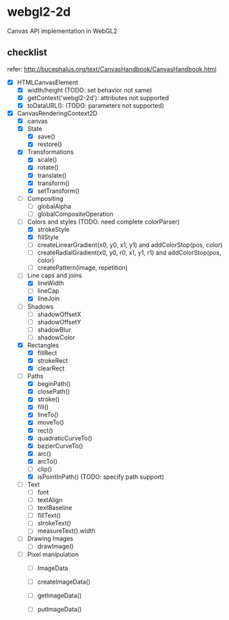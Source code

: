 # webgl2-2d
Canvas API implementation in WebGL2

## checklist

refer: http://bucephalus.org/text/CanvasHandbook/CanvasHandbook.html

- [x] HTMLCanvasElement
    - [x] width/height (TODO: set behavior not same)
    - [x] getContext('webgl2-2d'): attributes not supported
    - [x] toDataURL(): (TODO: parameters not supported)
- [x] CanvasRenderingContext2D
    - [x] canvas
    - [x] State
        - [x] save()
        - [x] restore()
    - [x] Transformations
        - [x] scale()
        - [x] rotate()
        - [x] translate()
        - [x] transform()
        - [x] setTransform()
    - [ ] Compositing
        - [ ] globalAlpha
        - [ ] globalCompositeOperation
    - [ ] Colors and styles (TODO: need complete colorParser)
        - [x] strokeStyle
        - [x] fillStyle
        - [ ] createLinearGradient(x0, y0, x1, y1) and addColorStop(pos, color)
        - [ ] createRadialGradient(x0, y0, r0, x1, y1, r1) and addColorStop(pos, color)
        - [ ] createPattern(image, repetition)
    - [ ] Line caps and joins
        - [x] lineWidth
        - [ ] lineCap
        - [x] lineJoin
    - [ ] Shadows
        - [ ] shadowOffsetX
        - [ ] shadowOffsetY
        - [ ] shadowBlur
        - [ ] shadowColor
    - [x] Rectangles
        - [x] fillRect
        - [x] strokeRect
        - [x] clearRect
    - [ ] Paths
        - [x] beginPath()
        - [x] closePath()
        - [x] stroke()
        - [x] fill()
        - [x] lineTo()
        - [x] moveTo()
        - [x] rect()
        - [x] quadraticCurveTo()
        - [x] bezierCurveTo()
        - [x] arc()
        - [x] arcTo()
        - [ ] clip()
        - [x] isPointInPath() (TODO: specify path support)
    - [ ] Text
        - [ ] font
        - [ ] textAlign
        - [ ] textBaseline
        - [ ] fillText()
        - [ ] strokeText()
        - [ ] measureText().width
    - [ ] Drawing Images
        - [ ] drawImage()
    - [ ] Pixel manipulation
        - [ ] ImageData
        - [ ] createImageData()
        - [ ] getImageData()
        - [ ] putImageData()
    
